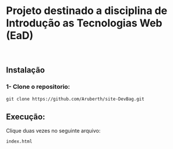 # Projeto destinado a disciplina de Introdução as Tecnologias Web (EaD)
<br>

## Instalação

### 1- Clone o repositorio:

```
git clone https://github.com/Aruberth/site-DevBag.git
``` 

## Execução:


Clique duas vezes no seguinte arquivo:
```
index.html
```

